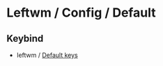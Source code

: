 
# Leftwm / Config / Default

## Keybind

* leftwm / [Default keys](https://github.com/leftwm/leftwm#default-keys)
